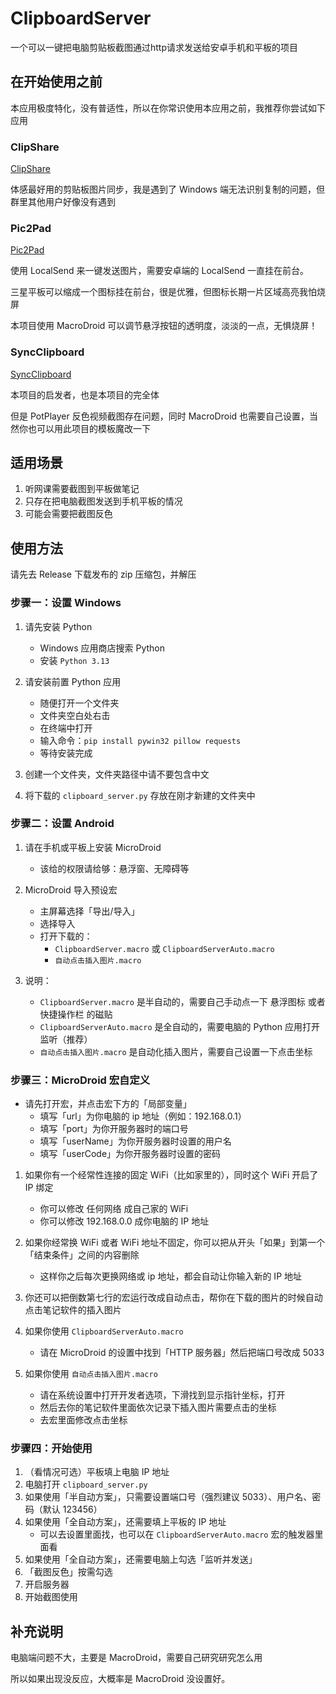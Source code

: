 # ClipboardServer
一个可以一键把电脑剪贴板截图通过http请求发送给安卓手机和平板的项目

## 在开始使用之前

本应用极度特化，没有普适性，所以在你常识使用本应用之前，我推荐你尝试如下应用

### ClipShare

[ClipShare](https://clipshare.coclyun.top/)

体感最好用的剪贴板图片同步，我是遇到了 Windows 端无法识别复制的问题，但群里其他用户好像没有遇到

### Pic2Pad

[Pic2Pad](https://github.com/dangswing/Pic2Pad)

使用 LocalSend 来一键发送图片，需要安卓端的 LocalSend 一直挂在前台。

三星平板可以缩成一个图标挂在前台，很是优雅，但图标长期一片区域高亮我怕烧屏

本项目使用 MacroDroid 可以调节悬浮按钮的透明度，淡淡的一点，无惧烧屏！

### SyncClipboard

[SyncClipboard](https://github.com/Jeric-X/SyncClipboard)

本项目的启发者，也是本项目的完全体

但是 PotPlayer 反色视频截图存在问题，同时 MacroDroid 也需要自己设置，当然你也可以用此项目的模板魔改一下

## 适用场景

1. 听网课需要截图到平板做笔记
2. 只存在把电脑截图发送到手机平板的情况
3. 可能会需要把截图反色

## 使用方法

请先去 Release 下载发布的 zip 压缩包，并解压

### 步骤一：设置 Windows

1. 请先安装 Python
   - Windows 应用商店搜索 Python
   - 安装 ` Python 3.13 `

2. 请安装前置 Python 应用
   - 随便打开一个文件夹
   - 文件夹空白处右击
   - 在终端中打开
   - 输入命令：` pip install pywin32 pillow requests `
   - 等待安装完成

3. 创建一个文件夹，文件夹路径中请不要包含中文

4. 将下载的 ` clipboard_server.py ` 存放在刚才新建的文件夹中

### 步骤二：设置 Android

1. 请在手机或平板上安装 MicroDroid
   - 该给的权限请给够：悬浮窗、无障碍等

2. MicroDroid 导入预设宏
   - 主屏幕选择「导出/导入」
   - 选择导入
   - 打开下载的：
      - ` ClipboardServer.macro ` 或 ` ClipboardServerAuto.macro `
      - ` 自动点击插入图片.macro `
 
4. 说明：
   - ` ClipboardServer.macro ` 是半自动的，需要自己手动点一下 悬浮图标 或者 快捷操作栏 的磁贴
   - ` ClipboardServerAuto.macro ` 是全自动的，需要电脑的 Python 应用打开监听（推荐）
   - ` 自动点击插入图片.macro ` 是自动化插入图片，需要自己设置一下点击坐标

### 步骤三：MicroDroid 宏自定义

- 请先打开宏，并点击宏下方的「局部变量」
   - 填写「url」为你电脑的 ip 地址（例如：192.168.0.1）
   - 填写「port」为你开服务器时的端口号
   - 填写「userName」为你开服务器时设置的用户名
   - 填写「userCode」为你开服务器时设置的密码

1. 如果你有一个经常性连接的固定 WiFi（比如家里的），同时这个 WiFi 开启了 IP 绑定
   - 你可以修改 任何网络 成自己家的 WiFi
   - 你可以修改 192.168.0.0 成你电脑的 IP 地址

2. 如果你经常换 WiFi 或者 WiFi 地址不固定，你可以把从开头「如果」到第一个「结束条件」之间的内容删除
   - 这样你之后每次更换网络或 ip 地址，都会自动让你输入新的 IP 地址
  
3. 你还可以把倒数第七行的宏运行改成自动点击，帮你在下载的图片的时候自动点击笔记软件的插入图片

4. 如果你使用 ` ClipboardServerAuto.macro `
   - 请在 MicroDroid 的设置中找到「HTTP 服务器」然后把端口号改成 5033

5. 如果你使用 ` 自动点击插入图片.macro `
   - 请在系统设置中打开开发者选项，下滑找到显示指针坐标，打开
   - 然后去你的笔记软件里面依次记录下插入图片需要点击的坐标
   - 去宏里面修改点击坐标
  
### 步骤四：开始使用

1. （看情况可选）平板填上电脑 IP 地址
2. 电脑打开 ` clipboard_server.py `
3. 如果使用「半自动方案」，只需要设置端口号（强烈建议 5033）、用户名、密码（默认 123456）
4. 如果使用「全自动方案」，还需要填上平板的 IP 地址
   - 可以去设置里面找，也可以在 ` ClipboardServerAuto.macro ` 宏的触发器里面看
5. 如果使用「全自动方案」，还需要电脑上勾选「监听并发送」
6. 「截图反色」按需勾选
7. 开启服务器
8. 开始截图使用

## 补充说明

电脑端问题不大，主要是 MacroDroid，需要自己研究研究怎么用

所以如果出现没反应，大概率是 MacroDroid 没设置好。
